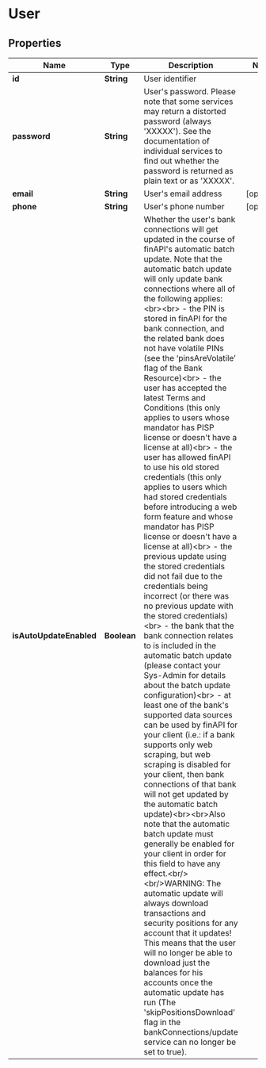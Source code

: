 
# User

## Properties
Name | Type | Description | Notes
------------ | ------------- | ------------- | -------------
**id** | **String** | User identifier | 
**password** | **String** | User&#39;s password. Please note that some services may return a distorted password (always &#39;XXXXX&#39;). See the documentation of individual services to find out whether the password is returned as plain text or as &#39;XXXXX&#39;. | 
**email** | **String** | User&#39;s email address |  [optional]
**phone** | **String** | User&#39;s phone number |  [optional]
**isAutoUpdateEnabled** | **Boolean** | Whether the user&#39;s bank connections will get updated in the course of finAPI&#39;s automatic batch update. Note that the automatic batch update will only update bank connections where all of the following applies:&lt;br&gt;&lt;br&gt; - the PIN is stored in finAPI for the bank connection, and the related bank does not have volatile PINs (see the ‘pinsAreVolatile’ flag of the Bank Resource)&lt;br&gt; - the user has accepted the latest Terms and Conditions (this only applies to users whose mandator has PISP license or doesn&#39;t have a license at all)&lt;br&gt; - the user has allowed finAPI to use his old stored credentials (this only applies to users which had stored credentials before introducing a web form feature and whose mandator has PISP license or doesn&#39;t have a license at all)&lt;br&gt; - the previous update using the stored credentials did not fail due to the credentials being incorrect (or there was no previous update with the stored credentials)&lt;br&gt; - the bank that the bank connection relates to is included in the automatic batch update (please contact your Sys-Admin for details about the batch update configuration)&lt;br&gt; - at least one of the bank&#39;s supported data sources can be used by finAPI for your client (i.e.: if a bank supports only web scraping, but web scraping is disabled for your client, then bank connections of that bank will not get updated by the automatic batch update)&lt;br&gt;&lt;br&gt;Also note that the automatic batch update must generally be enabled for your client in order for this field to have any effect.&lt;br/&gt;&lt;br/&gt;WARNING: The automatic update will always download transactions and security positions for any account that it updates! This means that the user will no longer be able to download just the balances for his accounts once the automatic update has run (The &#39;skipPositionsDownload&#39; flag in the bankConnections/update service can no longer be set to true). | 



